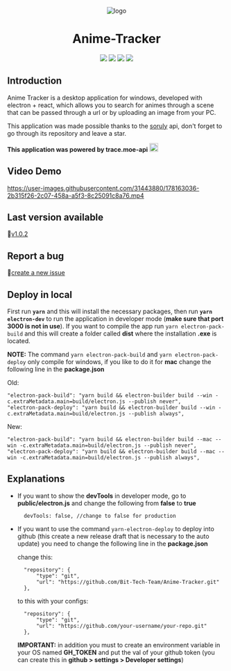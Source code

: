 <p align="center">
    <img src="https://drive.google.com/uc?export=view&id=15id50RkDQplGHQLVoLKVSX-J6H43iyIS" alt="logo" />
</p>

<h1 align="center">
    Anime-Tracker
</h1>

<p align="center">
 <img src="https://img.shields.io/github/stars/Bit-Tech-Team/Anime-Tracker?style=social" />
 <img src="https://img.shields.io/github/issues-closed-raw/Bit-Tech-Team/Anime-Tracker" />
 <img src="https://img.shields.io/github/issues-raw/Bit-Tech-Team/Anime-Tracker" />
 <img src="https://img.shields.io/github/v/release/Bit-Tech-Team/Anime-Tracker" />
</p>

## Introduction

<p>
Anime Tracker is a desktop application for windows, developed with electron + react, which allows you to search for animes through
a scene that can be passed through a url or by uploading an image from your PC.

This application was made possible thanks to the [soruly](https://github.com/soruly) api, don't forget to go through its repository and leave a star.

**This application was powered by trace.moe-api** <a href="https://github.com/soruly/trace.moe-api"><img width="20px" height="20px" src="https://www.seekpng.com/png/detail/101-1017465_github-github-icon-png-grey.png" /></a>
</p>

## Video Demo

<https://user-images.githubusercontent.com/31443880/178163036-2b315f26-2c07-458a-a5f3-8c25091c8a76.mp4>

## Last version available

🚀[v1.0.2](https://github.com/Bit-Tech-Team/Anime-Tracker/releases/download/v1.0.2/AnimeTracker-Setup-1.0.2.exe)

## Report a bug

🐛[create a new issue](https://github.com/Bit-Tech-Team/Anime-Tracker/issues/new)

## Deploy in local

First run **``yarn``** and this will install the necessary packages, then run **``yarn electron-dev``** to run the application in developer mode (**make sure that port 3000 is not in use**). If you want to compile the app run ``yarn electron-pack-build`` and this will create a folder called **dist** where the installation **.exe** is located.

**NOTE:** The command ``yarn electron-pack-build`` and ``yarn electron-pack-deploy`` only compile for windows, if you like to do it for **mac** change the following line in the **package.json**

Old:

    "electron-pack-build": "yarn build && electron-builder build --win -c.extraMetadata.main=build/electron.js --publish never",
    "electron-pack-deploy": "yarn build && electron-builder build --win -c.extraMetadata.main=build/electron.js --publish always",

New:

    "electron-pack-build": "yarn build && electron-builder build --mac --win -c.extraMetadata.main=build/electron.js --publish never",
    "electron-pack-deploy": "yarn build && electron-builder build --mac --win -c.extraMetadata.main=build/electron.js --publish always",

## Explanations

- If you want to show the **devTools** in developer mode, go to **public/electron.js** and change the following from **false** to **true**

        devTools: false, //change to false for production

- If you want to use the command ``yarn-electron-deploy`` to deploy into github (this create a new release draft that is necessary to the auto update) you need to change the following line in the **package.json**

    change this:

        "repository": {
            "type": "git",
            "url": "https://github.com/Bit-Tech-Team/Anime-Tracker.git"
        },

    to this with your configs:

        "repository": {
            "type": "git",
            "url": "https://github.com/your-username/your-repo.git"
        },

    **IMPORTANT:** in addition you must to create an environment variable in your OS named **GH_TOKEN** and put the val of your github token (you can create this in **github > settings > Developer settings**)

